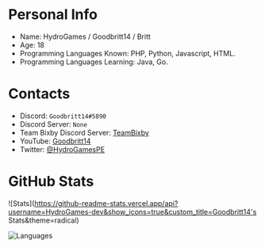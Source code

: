 # Personal Info
- Name: HydroGames / Goodbritt14 / Britt
- Age: 18
- Programming Languages Known: PHP, Python, Javascript, HTML.
- Programming Languages Learning: Java, Go.

# Contacts
- Discord: `Goodbritt14#5890`
- Discord Server: `None`
- Team Bixby Discord Server: [TeamBixby](https://discord.gg/gTw5VycnDU)
- YouTube: [Goodbritt14](https://youtube.com/c/ITZMinecrafterPLAYZ)
- Twitter: [@HydroGamesPE](https://twitter.com/HydrogamesPE?s=09)

# GitHub Stats
![Stats](https://github-readme-stats.vercel.app/api?username=HydroGames-dev&show_icons=true&custom_title=Goodbritt14's Stats&theme=radical)

![Languages](https://github-readme-stats.vercel.app/api/top-langs/?username=HydroGames-dev)
